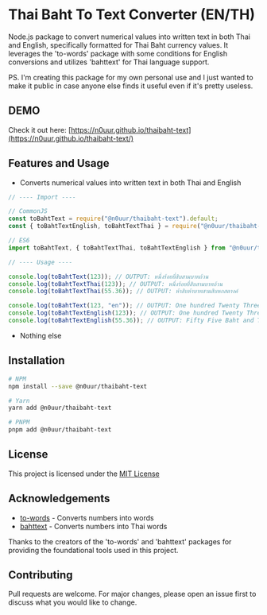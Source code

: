 # Thai Baht To Text Converter (EN/TH)

Node.js package to convert numerical values into written text in both Thai and English, specifically formatted for Thai Baht currency values. It leverages the 'to-words' package with some conditions for English conversions and utilizes 'bahttext' for Thai language support.

PS. I'm creating this package for my own personal use and I just wanted to make it public in case anyone else finds it useful even if it's pretty useless.

## DEMO

Check it out here: [https://n0uur.github.io/thaibaht-text](https://n0uur.github.io/thaibaht-text/)

## Features and Usage

- Converts numerical values into written text in both Thai and English

```ts
// ---- Import ----

// CommonJS
const toBahtText = require("@n0uur/thaibaht-text").default;
const { toBahtTextEnglish, toBahtTextThai } = require("@n0uur/thaibaht-text");

// ES6
import toBahtText, { toBahtTextThai, toBahtTextEnglish } from "@n0uur/thaibaht-text";

// ---- Usage ----

console.log(toBahtText(123)); // OUTPUT: หนึ่งร้อยยี่สิบสามบาทถ้วน
console.log(toBahtTextThai(123)); // OUTPUT: หนึ่งร้อยยี่สิบสามบาทถ้วน
console.log(toBahtTextThai(55.36)); // OUTPUT: ห้าสิบห้าบาทสามสิบหกสตางค์

console.log(toBahtText(123, "en")); // OUTPUT: One hundred Twenty Three Baht Only
console.log(toBahtTextEnglish(123)); // OUTPUT: One hundred Twenty Three Baht Only
console.log(toBahtTextEnglish(55.36)); // OUTPUT: Fifty Five Baht and Thirty Six Satang
```

- Nothing else

## Installation

```bash
# NPM
npm install --save @n0uur/thaibaht-text

# Yarn
yarn add @n0uur/thaibaht-text

# PNPM
pnpm add @n0uur/thaibaht-text
```

## License

This project is licensed under the [MIT License](LICENSE)

## Acknowledgements

- [to-words](https://www.npmjs.com/package/to-words) - Converts numbers into words
- [bahttext](https://www.npmjs.com/package/bahttext) - Converts numbers into Thai words

Thanks to the creators of the 'to-words' and 'bahttext' packages for providing the foundational tools used in this project.

## Contributing

Pull requests are welcome. For major changes, please open an issue first to discuss what you would like to change.

